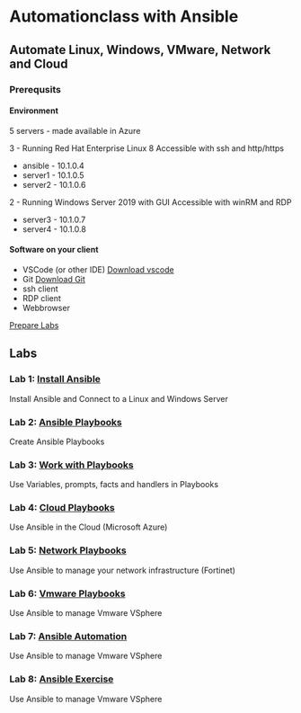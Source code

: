 # Automationclass with Ansible

## Automate Linux, Windows, VMware, Network and Cloud

### Prerequsits

#### Environment

5 servers - made available in Azure

3 - Running Red Hat Enterprise Linux 8
Accessible with ssh and http/https

* ansible - 10.1.0.4
* server1 - 10.1.0.5
* server2 - 10.1.0.6

2 - Running Windows Server 2019 with GUI
Accessible with winRM and RDP

* server3 - 10.1.0.7
* server4 - 10.1.0.8

#### Software on your client

* VSCode (or other IDE) [Download vscode](https://code.visualstudio.com/download)
* Git [Download Git](https://git-scm.com/downloads)
* ssh client
* RDP client
* Webbrowser

[Prepare Labs](prepare.md)

## Labs

### Lab 1: [Install Ansible](lab01/lab1.md)

Install Ansible and Connect to a Linux and Windows Server

### Lab 2: [Ansible Playbooks](lab02/lab2.md)

Create Ansible Playbooks

### Lab 3: [Work with Playbooks](lab03/lab3.md)

Use Variables, prompts, facts and handlers in Playbooks

### Lab 4: [Cloud Playbooks](lab04/lab4.md)

Use Ansible in the Cloud (Microsoft Azure)

### Lab 5: [Network Playbooks](lab05/lab5.md)

Use Ansible to manage your network infrastructure (Fortinet)

### Lab 6: [Vmware Playbooks](lab06/lab6.md)

Use Ansible to manage Vmware VSphere

### Lab 7: [Ansible Automation](lab07/lab7.md)

Use Ansible to manage Vmware VSphere

### Lab 8: [Ansible Exercise](lab08/lab8.md)

Use Ansible to manage Vmware VSphere
